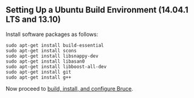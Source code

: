 ## Setting Up a Ubuntu Build Environment (14.04.1 LTS and 13.10)

Install software packages as follows:

```
sudo apt-get install build-essential
sudo apt-get install scons
sudo apt-get install libsnappy-dev
sudo apt-get install libasan0
sudo apt-get install libboost-all-dev
sudo apt-get install git
sudo apt-get install g++
```

Now proceed to [build, install, and configure Bruce](https://github.com/tagged/bruce/blob/master/README.md#building-installing-and-configuring-bruce).
